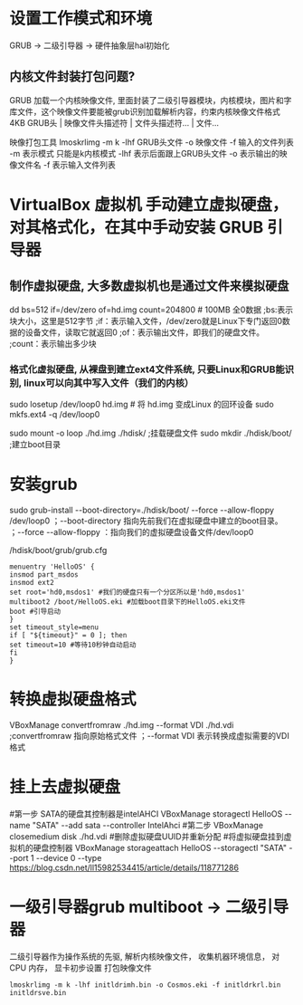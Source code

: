 # 设置工作模式和环境

GRUB -> 二级引导器 -> 硬件抽象层hal初始化

## 内核文件封装打包问题?
GRUB 加载一个内核映像文件, 里面封装了二级引导器模块，内核模块，图片和字库文件，这个映像文件要能被grub识别加载解析内容，约束内核映像文件格式 4KB GRUB头 | 映像文件头描述符 | 文件头描述符... | 文件...

映像打包工具
lmoskrlimg -m k -lhf GRUB头文件 -o 映像文件 -f 输入的文件列表
-m 表示模式 只能是k内核模式
-lhf 表示后面跟上GRUB头文件
-o 表示输出的映像文件名
-f 表示输入文件列表

# VirtualBox 虚拟机 手动建立虚拟硬盘，对其格式化，在其中手动安装 GRUB 引导器
## 制作虚拟硬盘, 大多数虚拟机也是通过文件来模拟硬盘
dd bs=512 if=/dev/zero of=hd.img count=204800  # 100MB 全0数据
;bs:表示块大小，这里是512字节
;if：表示输入文件，/dev/zero就是Linux下专门返回0数据的设备文件，读取它就返回0
;of：表示输出文件，即我们的硬盘文件。
;count：表示输出多少块

### 格式化虚拟硬盘, 从裸盘到建立ext4文件系统, 只要Linux和GRUB能识别, linux可以向其中写入文件（我们的内核）
sudo losetup /dev/loop0 hd.img   # 将 hd.img 变成Linux 的回环设备
sudo mkfs.ext4 -q /dev/loop0

sudo mount -o loop ./hd.img ./hdisk/ ;挂载硬盘文件
sudo mkdir ./hdisk/boot/ ;建立boot目录

# 安装grub
sudo grub-install --boot-directory=./hdisk/boot/ --force --allow-floppy /dev/loop0
；--boot-directory 指向先前我们在虚拟硬盘中建立的boot目录。
；--force --allow-floppy ：指向我们的虚拟硬盘设备文件/dev/loop0

/hdisk/boot/grub/grub.cfg
```
menuentry 'HelloOS' {
insmod part_msdos
insmod ext2
set root='hd0,msdos1' #我们的硬盘只有一个分区所以是'hd0,msdos1'
multiboot2 /boot/HelloOS.eki #加载boot目录下的HelloOS.eki文件
boot #引导启动
}
set timeout_style=menu
if [ "${timeout}" = 0 ]; then
set timeout=10 #等待10秒钟自动启动
fi
}
```
# 转换虚拟硬盘格式
VBoxManage convertfromraw ./hd.img --format VDI ./hd.vdi
;convertfromraw 指向原始格式文件
；--format VDI 表示转换成虚拟需要的VDI格式


# 挂上去虚拟硬盘
#第一步 SATA的硬盘其控制器是intelAHCI
VBoxManage storagectl HelloOS --name "SATA" --add sata --controller IntelAhci
#第二步
VBoxManage closemedium disk ./hd.vdi #删除虚拟硬盘UUID并重新分配
#将虚拟硬盘挂到虚拟机的硬盘控制器
VBoxManage storageattach HelloOS --storagectl "SATA" --port 1 --device 0 --type
https://blog.csdn.net/ll15982534415/article/details/118771286



# 一级引导器grub multiboot -> 二级引导器
二级引导器作为操作系统的先驱, 解析内核映像文件， 收集机器环境信息， 对CPU 内存， 显卡初步设置
打包映像文件
```
lmoskrlimg -m k -lhf initldrimh.bin -o Cosmos.eki -f initldrkrl.bin initldrsve.bin
```

